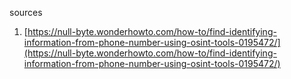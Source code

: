 
sources

1. [https://null-byte.wonderhowto.com/how-to/find-identifying-information-from-phone-number-using-osint-tools-0195472/](https://null-byte.wonderhowto.com/how-to/find-identifying-information-from-phone-number-using-osint-tools-0195472/)
